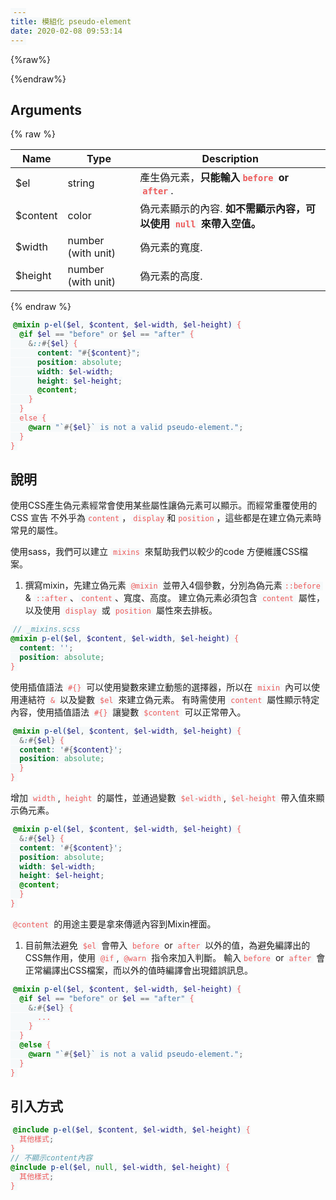 ```yaml
---
title: 模組化 pseudo-element
date: 2020-02-08 09:53:14
---
```


{%raw%}
<style>
code {
  background: #f6f9fa !important;
  padding: 0 4px !important;
  color: #ed5a5a;
}
</style>
{%endraw%}

## Arguments

{% raw %}
<table>
  <thead>
    <tr>
      <th>Name</th>
      <th>Type</th>
      <th>Description</th>
    </tr>
  </thead>
  <tbody>
    <tr>
      <td>$el</td>
      <td>string</td>
      <td>產生偽元素，<strong>只能輸入<code>before</code> or <code>after</code></strong>.</td>
    </tr>
    <tr>
      <td>$content</td>
      <td>color</td>
      <td>偽元素顯示的內容. <strong>如不需顯示內容，可以使用 <code>null</code> 來帶入空值。</strong></td>
    </tr>
    <tr>
      <td>$width</td>
      <td>number (with unit)</td>
      <td>偽元素的寬度.</td>
    </tr>
    <tr>
      <td>$height</td>
      <td>number (with unit)</td>
      <td>偽元素的高度.</td>
    </tr>
  </tbody>
</table>
{% endraw %}

```scss
@mixin p-el($el, $content, $el-width, $el-height) {
  @if $el == "before" or $el == "after" {
    &::#{$el} {
      content: "#{$content}";
      position: absolute;
      width: $el-width;
      height: $el-height;
      @content;
    }
  }
  else {
    @warn "`#{$el}` is not a valid pseudo-element.";
  }
}
```

## 說明

使用CSS產生偽元素經常會使用某些屬性讓偽元素可以顯示。而經常重覆使用的CSS 宣告 不外乎為`content`，`display`和`position`，這些都是在建立偽元素時常見的屬性。

使用sass，我們可以建立 `mixins` 來幫助我們以較少的code 方便維護CSS檔案。


1. 撰寫mixin，先建立偽元素 `@mixin` 並帶入4個參數，分別為偽元素`::before` & `::after`、`content`、寬度、高度。
建立偽元素必須包含 `content` 屬性，以及使用 `display` 或 `position` 屬性來去排板。
```scss
// _mixins.scss
@mixin p-el($el, $content, $el-width, $el-height) {
  content: '';
  position: absolute;
}
```
使用插值語法 `#{}` 可以使用變數來建立動態的選擇器，所以在 `mixin` 內可以使用連結符 `&` 以及變數 `$el` 來建立偽元素。
有時需使用 `content` 屬性顯示特定內容，使用插值語法 `#{}` 讓變數 `$content` 可以正常帶入。
```scss
@mixin p-el($el, $content, $el-width, $el-height) {
  &:#{$el} {
  content: '#{$content}';
  position: absolute;
  }
}
```
增加 `width`, `height` 的屬性，並通過變數 `$el-width`, `$el-height` 帶入值來顯示偽元素。
```scss
@mixin p-el($el, $content, $el-width, $el-height) {
  &:#{$el} {
  content: '#{$content}';
  position: absolute;
  width: $el-width;
  height: $el-height;
  @content;
  }
}
```
`@content` 的用途主要是拿來傳遞內容到Mixin裡面。

1. 目前無法避免 `$el` 會帶入 `before` or `after` 以外的值，為避免編譯出的CSS無作用，使用 `@if`, `@warn` 指令來加入判斷。
輸入`before` or `after` 會正常編譯出CSS檔案，而以外的值時編譯會出現錯誤訊息。 
```scss
@mixin p-el($el, $content, $el-width, $el-height) {
  @if $el == "before" or $el == "after" {
    &:#{$el} {
      ...
    }
  }
  @else {
    @warn "`#{$el}` is not a valid pseudo-element.";
  }
}
```

## 引入方式

```scss
@include p-el($el, $content, $el-width, $el-height) {
  其他樣式;
}
// 不顯示content內容
@include p-el($el, null, $el-width, $el-height) {
  其他樣式;
}
```